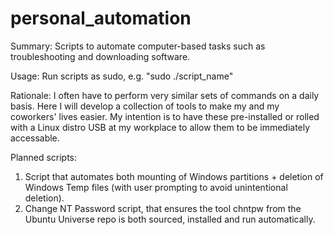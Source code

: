 # personal_automation

Summary: Scripts to automate computer-based tasks such as troubleshooting and downloading software.

Usage: Run scripts as sudo, e.g. "sudo ./script_name"

Rationale: I often have to perform very similar sets of commands on a daily basis. Here I will develop a collection of tools to make my and my coworkers' lives easier. My intention is to have these pre-installed or rolled with a Linux distro USB at my workplace to allow them to be immediately accessable.

Planned scripts:
1) Script that automates both mounting of Windows partitions + deletion of Windows Temp files (with user prompting to avoid unintentional deletion).
2) Change NT Password script, that ensures the tool chntpw from the Ubuntu Universe repo is both sourced, installed and run automatically.
